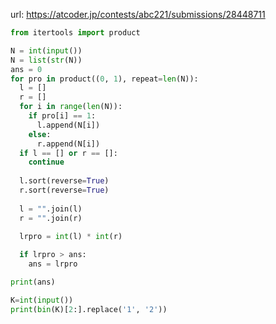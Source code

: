 url:
https://atcoder.jp/contests/abc221/submissions/28448711

``` python
from itertools import product

N = int(input())
N = list(str(N))
ans = 0
for pro in product((0, 1), repeat=len(N)):
  l = []
  r = []
  for i in range(len(N)):
    if pro[i] == 1:
      l.append(N[i])
    else:
      r.append(N[i])
  if l == [] or r == []:
    continue
    
  l.sort(reverse=True)
  r.sort(reverse=True)
  
  l = "".join(l)
  r = "".join(r)

  lrpro = int(l) * int(r)
  
  if lrpro > ans:
    ans = lrpro

print(ans)   

```

``` python
K=int(input())
print(bin(K)[2:].replace('1', '2'))
```
